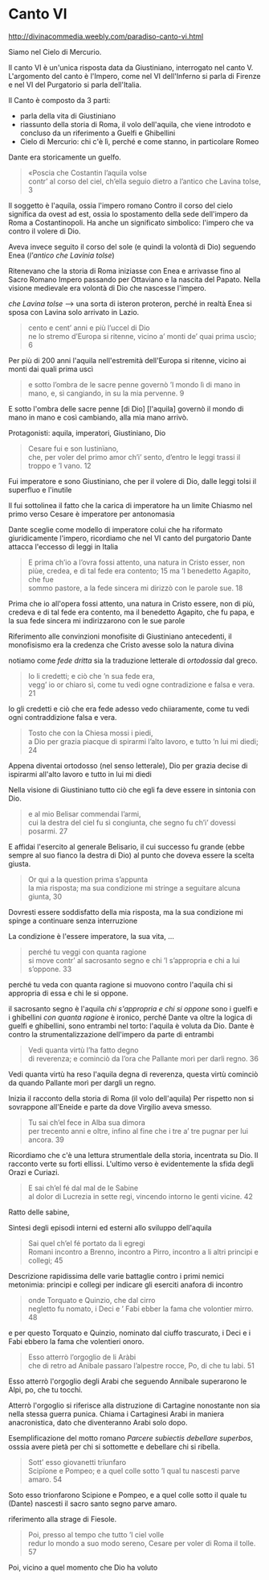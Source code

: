 # Canto VI
http://divinacommedia.weebly.com/paradiso-canto-vi.html

Siamo nel Cielo di Mercurio.

Il canto VI è un'unica risposta data da Giustiniano, interrogato nel canto V. L'argomento del canto è l'Impero, come nel VI dell'Inferno si parla di Firenze e nel VI del Purgatorio si parla dell'Italia.

Il Canto è composto da 3 parti:
- parla della vita di Giustiniano
- riassunto della storia di Roma, il volo dell'aquila, che viene introdoto e concluso da un riferimento a Guelfi e Ghibellini
- Cielo di Mercurio: chi c'è lì, perché e come stanno, in particolare Romeo

Dante era storicamente un guelfo.

> «Poscia che Costantin l’aquila volse		 
contr’ al corso del ciel, ch’ella seguio
dietro a l’antico che Lavina tolse,	3

Il soggetto è l'aquila, ossia l'impero romano
Contro il corso del cielo significa da ovest ad est, ossia lo spostamento della sede dell'impero da Roma a Costantinopoli.
Ha anche un significato simbolico: l'impero che va contro il volere di Dio.

Aveva invece seguito il corso del sole (e quindi la volontà di Dio) seguendo Enea (*l'antico che Lavinia tolse*)

Ritenevano che la storia di Roma iniziasse con Enea e arrivasse fino al Sacro Romano Impero passando per Ottaviano e la nascita del Papato.
Nella visione medievale era volontà di Dio che nascesse l'impero.

*che Lavina tolse* --> una sorta di isteron proteron, perché in realtà Enea si sposa con Lavina solo arrivato in Lazio.

> cento e cent’ anni e più l’uccel di Dio	
ne lo stremo d’Europa si ritenne,
vicino a’ monti de’ quai prima uscìo;	6

Per più di 200 anni l'aquila nell'estremità dell'Europa si ritenne, vicino ai monti dai quali prima uscì

> e sotto l’ombra de le sacre penne	
governò ’l mondo lì di mano in mano,
e, sì cangiando, in su la mia pervenne.	9

E sotto l'ombra delle sacre penne [di Dio] [l'aquila] governò il mondo di mano in mano e così cambiando, alla mia mano arrivò.

Protagonisti: aquila, imperatori, Giustiniano, Dio

> Cesare fui e son Iustinïano,		 
che, per voler del primo amor ch’i’ sento,
d’entro le leggi trassi il troppo e ’l vano.	12

Fui imperatore e sono Giustiniano, che per il volere di Dio, dalle leggi tolsi il superfluo e l'inutile

Il fui sottolinea il fatto che la carica di imperatore ha un limite
Chiasmo nel primo verso
Cesare è imperatore per antonomasia

Dante sceglie come modello di imperatore colui che ha riformato giuridicamente l'impero, ricordiamo che nel VI canto del purgatorio Dante attacca l'eccesso di leggi in Italia

> E prima ch’io a l’ovra fossi attento,	
una natura in Cristo esser, non piùe,
credea, e di tal fede era contento;	15
ma ’l benedetto Agapito, che fue	
sommo pastore, a la fede sincera
mi dirizzò con le parole sue.	18

Prima che io all'opera fossi attento, una natura in Cristo essere, non di più, credeva e di tal fede era contento, ma il benedetto Agapito, che fu papa, e la sua fede sincera mi indirizzarono con le sue parole

Riferimento alle convinzioni monofisite di Giustiniano antecedenti, il monofisismo era la credenza che Cristo avesse solo la natura divina

notiamo come *fede dritta* sia la traduzione letterale di *ortodossia* dal greco.

> Io li credetti; e ciò che ’n sua fede era,	
vegg’ io or chiaro sì, come tu vedi
ogne contradizione e falsa e vera.	21

Io gli credetti e ciò che era fede adesso vedo chiiaramente, come tu vedi ogni contraddizione falsa e vera.

> Tosto che con la Chiesa mossi i piedi,	
a Dio per grazia piacque di spirarmi
l’alto lavoro, e tutto ’n lui mi diedi;	24

Appena diventai ortodosso (nel senso letterale), Dio per grazia decise di ispirarmi all'alto lavoro e tutto in lui mi diedi

Nella visione di Giustiniano tutto ciò che egli fa deve essere in sintonia con Dio.

> e al mio Belisar commendai l’armi,	
cui la destra del ciel fu sì congiunta,
che segno fu ch’i’ dovessi posarmi.	27

E affidai l'esercito al generale Belisario, il cui successo fu grande (ebbe sempre al suo fianco la destra di Dio) al punto che doveva essere la scelta giusta.

> Or qui a la question prima s’appunta		 
la mia risposta; ma sua condizione
mi stringe a seguitare alcuna giunta,	30

Dovresti essere soddisfatto della mia risposta, ma la sua condizione mi spinge a continuare senza interruzione

La condizione è l'essere imperatore, la sua vita, ...

> perché tu veggi con quanta ragione	
si move contr’ al sacrosanto segno
e chi ’l s’appropria e chi a lui s’oppone.	33

perché tu veda con quanta ragione si muovono contro l'aquila chi si appropria di essa e chi le si oppone.

il sacrosanto segno è l'aquila
*chi s'appropria e chi si oppone* sono i guelfi e i ghibellini
*con quanta ragione* è ironico, perché Dante va oltre la logica di guelfi e ghibellini, sono entrambi nel torto: l'aquila è voluta da Dio. 
Dante è contro la strumentalizzazione dell'impero da parte di entrambi

> Vedi quanta virtù l’ha fatto degno	
di reverenza; e cominciò da l’ora
che Pallante morì per darli regno.	36

Vedi quanta virtù ha reso l'aquila degna di reverenza, questa virtù cominciò da quando Pallante morì per dargli un regno.

Inizia il racconto della storia di Roma (il volo dell'aquila)
Per rispetto non si sovrappone all'Eneide e parte da dove Virgilio aveva smesso.

> Tu sai ch’el fece in Alba sua dimora		 
per trecento anni e oltre, infino al fine
che i tre a’ tre pugnar per lui ancora.	39

Ricordiamo che c'è una lettura strumentlale della storia, incentrata su Dio.
Il racconto verte su forti ellissi.
L'ultimo verso è evidentemente la sfida degli Orazi e Curiazi.

> E sai ch’el fé dal mal de le Sabine	
al dolor di Lucrezia in sette regi,
vincendo intorno le genti vicine.	42

Ratto delle sabine, 

Sintesi degli episodi interni ed esterni allo sviluppo dell'aquila

> Sai quel ch’el fé portato da li egregi	
Romani incontro a Brenno, incontro a Pirro,
incontro a li altri principi e collegi;	45

Descrizione rapidissima delle varie battaglie contro i primi nemici
metonimia: principi e collegi per indicare gli eserciti
anafora di incontro

> onde Torquato e Quinzio, che dal cirro	
negletto fu nomato, i Deci e ’ Fabi
ebber la fama che volontier mirro.	48

e per questo Torquato e Quinzio, nominato dal ciuffo trascurato, i Deci e i Fabi ebbero la fama che volentieri onoro.

> Esso atterrò l’orgoglio de li Aràbi	
che di retro ad Anibale passaro
l’alpestre rocce, Po, di che tu labi.	51

Esso atterrò l'orgoglio degli Arabi che seguendo Annibale superarono le Alpi, po, che tu tocchi.

Atterrò l'orgoglio si riferisce alla distruzione di Cartagine nonostante non sia nella stessa guerra punica.
Chiama i Cartaginesi Arabi in maniera anacronistica, dato che diventeranno Arabi solo dopo.

Esemplificazione del motto romano *Parcere subiectis debellare superbos*, osssia avere pietà per chi si sottomette e debellare chi si ribella.

> Sott’ esso giovanetti trïunfaro	
Scipïone e Pompeo; e a quel colle
sotto ’l qual tu nascesti parve amaro.	54

Soto esso trionfarono Scipione e Pompeo, e a quel colle sotto il quale tu (Dante) nascesti il sacro santo segno parve amaro.

riferimento alla strage di Fiesole.

> Poi, presso al tempo che tutto ’l ciel volle		 
redur lo mondo a suo modo sereno,
Cesare per voler di Roma il tolle.	57

Poi, vicino a quel momento che Dio ha voluto